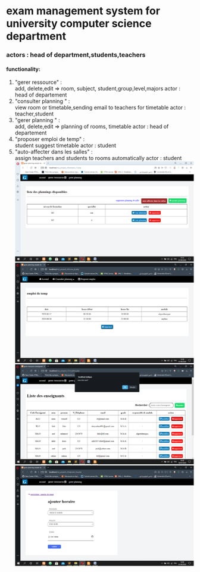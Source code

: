 <h1> exam management system for university computer science department </h1>

<h3> actors : head of department,students,teachers </h3>

<h4> functionality: </h4>
<ol>
  <li> 
     "gerer ressource" : <br>
       add, delete,edit => room, subject, student,group,level,majors
       actor : head of departement
       
  </li>
  <li> 
     "consulter planning " : <br>
       view room or timetable,sending email to teachers for timetable
       actor : teacher,student
  </li>
  <li> 
     "gerer planning " : <br>
        add, delete,edit => planning of rooms, timetable
       actor : head of departement
  </li>
   <li> 
     "proposer emploi de temp" : <br>
       student suggest timetable
       actor : student
  </li>
    <li> 
     "auto-affecter dans les salles" : <br>
       assign teachers and students to rooms automatically
       actor : student



  </li>
<img src="Capture d’écran (127).png" />

<img src="Capture d’écran (129).png" />
<img src="Capture d’écran (37).png" />
<img src="Capture d’écran (130).png" />
</ol>
